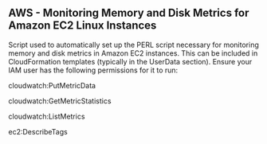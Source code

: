 ## AWS - Monitoring Memory and Disk Metrics for Amazon EC2 Linux Instances

Script used to automatically set up the PERL script necessary for monitoring memory and 
disk metrics in Amazon EC2 instances. This can be included in CloudFormation templates 
(typically in the UserData section). Ensure your IAM user has the following permissions for it to run:

cloudwatch:PutMetricData

cloudwatch:GetMetricStatistics

cloudwatch:ListMetrics

ec2:DescribeTags


